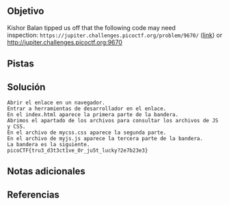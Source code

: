 ## Objetivo
Kishor Balan tipped us off that the following code may need inspection: `https://jupiter.challenges.picoctf.org/problem/9670/` ([link](https://jupiter.challenges.picoctf.org/problem/9670/)) or http://jupiter.challenges.picoctf.org:9670

## Pistas

## Solución
```
Abrir el enlace en un navegador.
Entrar a herramientas de desarrollador en el enlace.
En el index.html aparece la primera parte de la bandera.
Abrimos el apartado de los archivos para consultar los archivos de JS y CSS.
En el archivo de mycss.css aparece la segunda parte.
En el archivo de myjs.js aparece la tercera parte de la bandera.
La bandera es la siguiente.
picoCTF{tru3_d3t3ct1ve_0r_ju5t_lucky?2e7b23e3}
```
## Notas adicionales

## Referencias